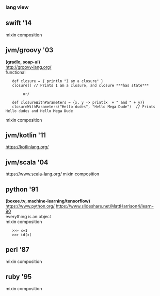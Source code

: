
###  lang view

## swift '14   
mixin composition   



## jvm/groovy '03   
**(gradle, soap-ui)**  
 http://groovy-lang.org/     
 functional
~~~~ 
   def closure = { println "I am a closure" }
   closure() // Prints I am a closure, and closure ***has state***
~~~~   
            or/  
~~~~  
   def closureWithParameters = {x, y -> print(x  + " and " + y)}
   closureWithParameters("Hello dudes", "Hello Mega Dude")  // Prints Hello dudes and Hello Mega Dude
~~~~
mixin composition   

## jvm/kotlin '11    
 https://kotlinlang.org/ 

## jvm/scala '04      
 https://www.scala-lang.org/ 
mixin composition    


## python '91   
**(boxee.tv, machine-learning/tensorflow)**  
 https://www.python.org/ 
 https://www.slideshare.net/MattHarrison4/learn-90  
 everything is an object  
 mixin composition  
~~~~
   >>> x=1 
   >>> id(x)
~~~~

## perl '87  
mixin composition   


     
## ruby '95   
mixin composition   




